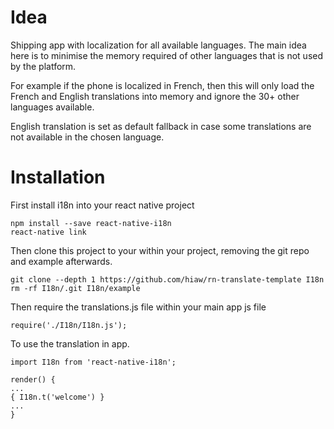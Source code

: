 # Idea

Shipping app with localization for all available languages. The main idea here is to minimise the memory required of other languages that is not used by the platform.

For example if the phone is localized in French, then this will only load the French and English translations into memory and ignore the 30+ other languages available.

English translation is set as default fallback in case some translations are not available in the chosen language.

# Installation

First install i18n into your react native project

    npm install --save react-native-i18n
    react-native link

Then clone this project to your within your project, removing the git repo and example afterwards.

    git clone --depth 1 https://github.com/hiaw/rn-translate-template I18n
    rm -rf I18n/.git I18n/example

Then require the translations.js file within your main app js file

    require('./I18n/I18n.js');

To use the translation in app.

    import I18n from 'react-native-i18n';

    render() {
    ...
    { I18n.t('welcome') }
    ...
    }
